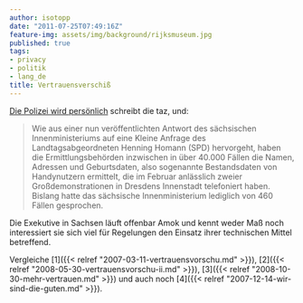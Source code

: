 ```yaml
---
author: isotopp
date: "2011-07-25T07:49:16Z"
feature-img: assets/img/background/rijksmuseum.jpg
published: true
tags:
- privacy
- politik
- lang_de
title: Vertrauensverschiß
---
```


[Die Polizei wird persönlich](http://taz.de/Dresdner-Datenaffaere/!75041/)
schreibt die taz, und: 

>  Wie aus einer nun veröffentlichten Antwort des sächsischen
> Innenministeriums auf eine Kleine Anfrage des Landtagsabgeordneten Henning
> Homann (SPD) hervorgeht, haben die Ermittlungsbehörden inzwischen in über
> 40.000 Fällen die Namen, Adressen und Geburtsdaten, also sogenannte
> Bestandsdaten von Handynutzern ermittelt, die im Februar anlässlich zweier
> Großdemonstrationen in Dresdens Innenstadt telefoniert haben. Bislang
> hatte das sächsische Innenministerium lediglich von 460 Fällen gesprochen.

Die Exekutive in Sachsen läuft offenbar Amok und kennt weder Maß noch
interessiert sie sich viel für Regelungen den Einsatz ihrer technischen
Mittel betreffend.

Vergleiche
[1]({{< relref "2007-03-11-vertrauensvorschu.md" >}}),
[2]({{< relref "2008-05-30-vertrauensvorschu-ii.md" >}}), 
[3]({{< relref "2008-10-30-mehr-vertrauen.md" >}})
und auch noch [4]({{< relref "2007-12-14-wir-sind-die-guten.md" >}}).

